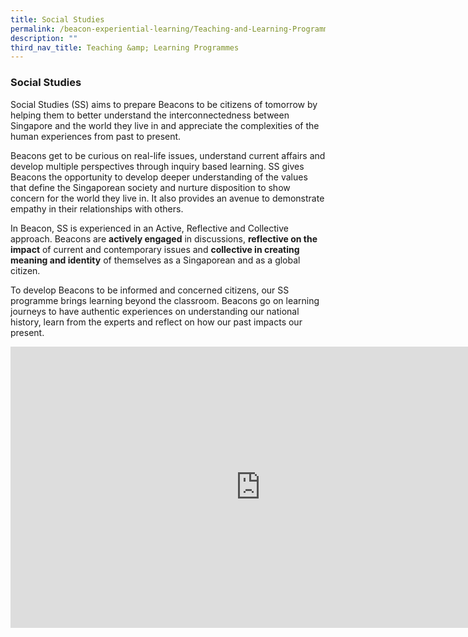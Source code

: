 ```yaml
---
title: Social Studies
permalink: /beacon-experiential-learning/Teaching-and-Learning-Programmes/ss/
description: ""
third_nav_title: Teaching &amp; Learning Programmes
---
```

### Social Studies

Social Studies (SS) aims to prepare Beacons to be citizens of tomorrow by helping them to better understand the interconnectedness between Singapore and the world they live in and appreciate the complexities of the human experiences from past to present.

Beacons get to be curious on real-life issues, understand current affairs and develop multiple perspectives through inquiry based learning. SS gives Beacons the opportunity to develop deeper understanding of the values that define the Singaporean society and nurture disposition to show concern for the world they live in. It also provides an avenue to demonstrate empathy in their relationships with others.

In Beacon, SS is experienced in an Active, Reflective and Collective approach. Beacons are **actively engaged** in discussions, **reflective on the impact** of current and contemporary issues and **collective in creating meaning and identity** of themselves as a Singaporean and as a global citizen.

To develop Beacons to be informed and concerned citizens, our SS programme brings learning beyond the classroom. Beacons go on learning journeys to have authentic experiences on understanding our national history, learn from the experts and reflect on how our past impacts our present.

<iframe allowfullscreen="true" height="450" width="800" frameborder="0" src="https://docs.google.com/presentation/d/e/2PACX-1vTCX6HVuwuo9QxxVb78xgnjMnrWecIKYgL-bfRMrullbsn4F84tCEgnSg3WCwu5BrL1D3-CkVkWWC7w/embed?start=false&amp;loop=false&amp;delayms=3000"></iframe>